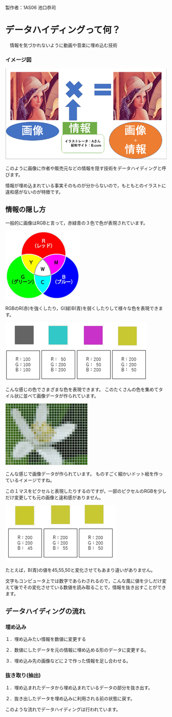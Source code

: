 製作者：1AS06 池口恭司

# データハイディングって何？
　情報を気づかれないように動画や音楽に埋め込む技術

### イメージ図

![データハイディングイメージ図](fig1.png "fig1.png")

このように画像に作者や販売元などの情報を隠す技術をデータハイディングと呼びます。

情報が埋め込まれている事実そのものが分からないので，もともとのイラストに違和感がないのが特徴です。

## 情報の隠し方


一般的に画像はRGBと言って，赤緑青の３色で色が表現されています。

![RGB](fig2.jpg "fig2.jpg")

RGBのR(赤)を強くしたり，G(緑)B(青)を弱くしたりして様々な色を表現できます。

![RGB2](fig4.png "fig4.png")

こんな感じの色でさまざまな色を表現できます。
このたくさんの色を集めてタイル状に並べて画像データが作られています。

![ピクセル](fig3.png "fig3.png")

こんな感じで画像データが作られています。
ものすごく細かいドット絵を作っているイメージですね。

この１マスをピクセルと表現したりするのですが，一部のピクセルのRGBを少しだけ変更しても元の画像と違和感がありません。

![RGB3](fig5.png "fig5.png")

たとえば，B(青)の値を45,55,50と変化させてもあまり違いがありません。

文字もコンピュータ上では数字であらわされるので，こんな風に値を少しだけ変えて後でその変化させている数値を読み取ることで，情報を抜き出すことができます。

## データハイディングの流れ
### 埋め込み
１．埋め込みたい情報を数値に変更する

２．数値にしたデータを元の情報に埋め込める形のデータに変更する。

３．埋め込み先の画像などに２で作った情報を足し合わせる。

### 抜き取り(抽出)
１．埋め込まれたデータから埋め込まれているデータの部分を抜き出す。

２．抜き出したデータを埋め込みに利用される前の状態に戻す。

このような流れでデータハイディングは行われています。